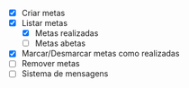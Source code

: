 - [x] Criar metas
- [x] Listar metas
     - [x] Metas realizadas
     - [ ] Metas abetas
- [x] Marcar/Desmarcar metas como realizadas
- [ ] Remover metas
- [ ] Sistema de mensagens
